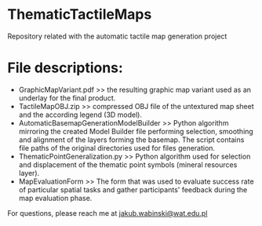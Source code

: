 # ThematicTactileMaps
Repository related with the automatic tactile map generation project

# File descriptions:
- GraphicMapVariant.pdf >> the resulting graphic map variant used as an underlay for the final product.
- TactileMapOBJ.zip >> compressed OBJ file of the untextured map sheet and the according legend (3D model).
- AutomaticBasemapGenerationModelBuilder >> Python algorithm mirroring the created Model Builder file performing selection, smoothing and alignment of the layers forming the basemap. The script contains file paths of the original directories used for files generation.
- ThematicPointGeneralization.py >> Python algorithm used for selection and displacement of the thematic point symbols (mineral resources layer).
- MapEvaluationForm >> The form that was used to evaluate success rate of particular spatial tasks and gather participants' feedback during the map evaluation phase.

For questions, please reach me at jakub.wabinski@wat.edu.pl
